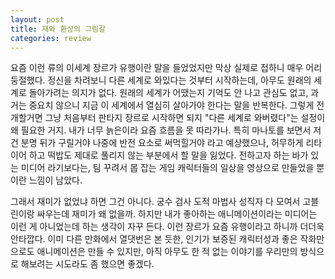 ```yaml
---
layout: post
title: 재와 환상의 그림갈
categories: review
---
```


요즘 이런 류의 이세계 장르가 유행이란 말을 들었었지만 막상 실제로 접하니 매우 어리둥절했다. 정신을 차려보니 다른 세계로 와있다는 것부터 시작하는데, 아무도 원래의 세계로 돌아가려는 의지가 없다. 원래의 세계가 어땠는지 기억도 안 나고 관심도 없고, 과거는 중요치 않으니 지금 이 세계에서 열심히 살아가야 한다는 말을 반복한다. 그렇게 전개할거면 그냥 처음부터 판타지 장르로 시작하면 되지 "다른 세계로 와버렸다"는 설정이 왜 필요한 거지. 내가 너무 늙은이라 요즘 흐름을 못 따라가나. 특히 마나토를 보면서 저건 분명 뒤가 구릴거야 나중에 반전 요소로 써먹힐거야 라고 예상했으나, 허무하게 리타이어 하고 떡밥도 제대로 풀리지 않는 부분에서 할 말을 잃었다. 전하고자 하는 바가 있는 미디어 라기보다는, 팀 꾸려서 몹 잡는 게임 캐릭터들의 일상을 영상으로 만들었을 뿐이란 느낌이 남았다.

그래서 재미가 없었냐 하면 그건 아니다. 궁수 검사 도적 마법사 성직자 다 모여서 고블린이랑 싸우는데 재미가 왜 없을까. 하지만 내가 좋아하는 애니메이션이라는 미디어는 이런 게 아니었는데 하는 생각이 자꾸 든다. 이런 장르가 요즘 유행이라고 하니까 더더욱 안타깝다. 이미 다른 만화에서 열댓번은 본 듯한, 인기가 보증된 캐릭터성과 좋은 작화만으로도 애니메이션은 만들 수 있지만, 아직 아무도 한 적 없는 이야기를 우리만의 방식으로 해보려는 시도라도 좀 했으면 좋겠다.
